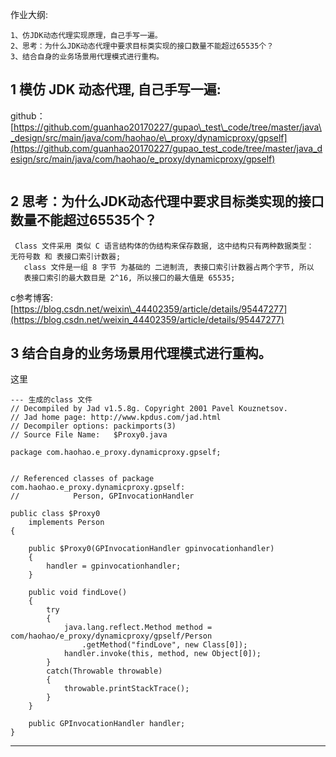 作业大纲:

```
1、仿JDK动态代理实现原理，自己手写一遍。
2、思考：为什么JDK动态代理中要求目标类实现的接口数量不能超过65535个？
3、结合自身的业务场景用代理模式进行重构。
```

## 1 模仿 JDK 动态代理, 自己手写一遍:

github： [https://github.com/guanhao20170227/gupao\_test\_code/tree/master/java\_design/src/main/java/com/haohao/e\_proxy/dynamicproxy/gpself](https://github.com/guanhao20170227/gupao_test_code/tree/master/java_design/src/main/java/com/haohao/e_proxy/dynamicproxy/gpself)

```

```

## 2 思考：为什么JDK动态代理中要求目标类实现的接口数量不能超过65535个？

```
 Class 文件采用 类似 C 语言结构体的伪结构来保存数据, 这中结构只有两种数据类型： 无符号数 和 表接口索引计数器;
   class 文件是一组 8 字节 为基础的 二进制流, 表接口索引计数器占两个字节, 所以
   表接口索引的最大数目是 2^16, 所以接口的最大值是 65535;
```

c参考博客:  [https://blog.csdn.net/weixin\_44402359/article/details/95447277](https://blog.csdn.net/weixin_44402359/article/details/95447277)

## 3 结合自身的业务场景用代理模式进行重构。

这里

```
--- 生成的class 文件
// Decompiled by Jad v1.5.8g. Copyright 2001 Pavel Kouznetsov.
// Jad home page: http://www.kpdus.com/jad.html
// Decompiler options: packimports(3) 
// Source File Name:   $Proxy0.java

package com.haohao.e_proxy.dynamicproxy.gpself;


// Referenced classes of package com.haohao.e_proxy.dynamicproxy.gpself:
//            Person, GPInvocationHandler

public class $Proxy0
    implements Person
{

    public $Proxy0(GPInvocationHandler gpinvocationhandler)
    {
        handler = gpinvocationhandler;
    }

    public void findLove()
    {
        try
        {
            java.lang.reflect.Method method = com/haohao/e_proxy/dynamicproxy/gpself/Person
                .getMethod("findLove", new Class[0]);
            handler.invoke(this, method, new Object[0]);
        }
        catch(Throwable throwable)
        {
            throwable.printStackTrace();
        }
    }

    public GPInvocationHandler handler;
}
```

---



